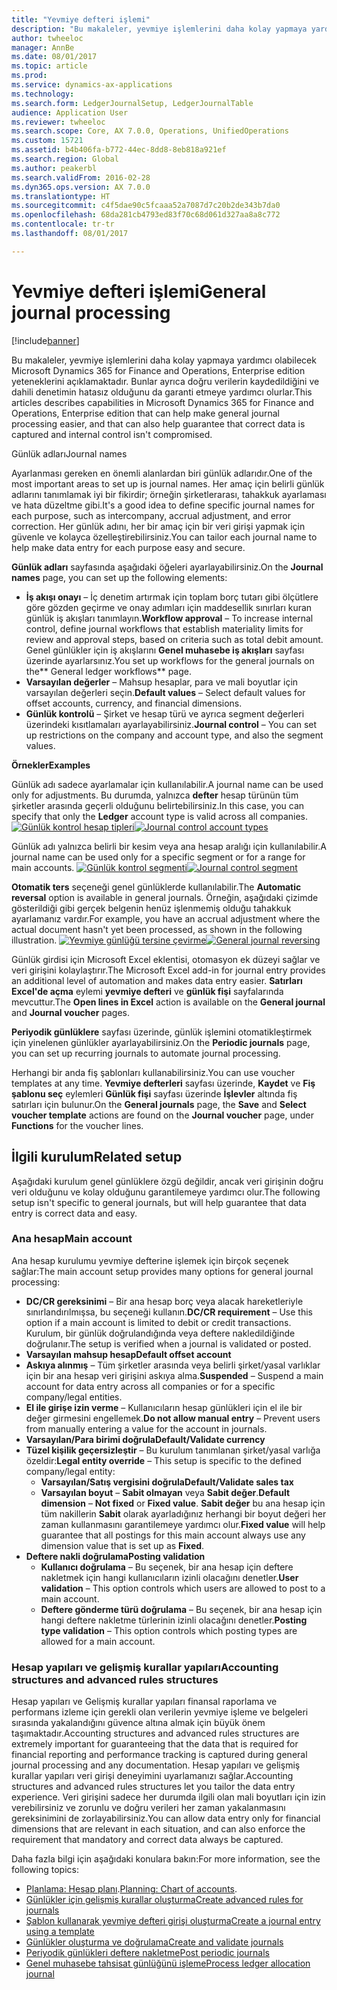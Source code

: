 ```yaml
---
title: "Yevmiye defteri işlemi"
description: "Bu makaleler, yevmiye işlemlerini daha kolay yapmaya yardımcı olabilecek Microsoft Dynamics 365 for Finance and Operations, Enterprise edition yeteneklerini açıklamaktadır. Bunlar ayrıca doğru verilerin kaydedildiğini ve dahili denetimin hatasız olduğunu da garanti etmeye yardımcı olurlar."
author: twheeloc
manager: AnnBe
ms.date: 08/01/2017
ms.topic: article
ms.prod: 
ms.service: dynamics-ax-applications
ms.technology: 
ms.search.form: LedgerJournalSetup, LedgerJournalTable
audience: Application User
ms.reviewer: twheeloc
ms.search.scope: Core, AX 7.0.0, Operations, UnifiedOperations
ms.custom: 15721
ms.assetid: b4b406fa-b772-44ec-8dd8-8eb818a921ef
ms.search.region: Global
ms.author: peakerbl
ms.search.validFrom: 2016-02-28
ms.dyn365.ops.version: AX 7.0.0
ms.translationtype: HT
ms.sourcegitcommit: c4f5dae90c5fcaaa52a7087d7c20b2de343b7da0
ms.openlocfilehash: 68da281cb4793ed83f70c68d061d327aa8a8c772
ms.contentlocale: tr-tr
ms.lasthandoff: 08/01/2017

---
```


# <a name="general-journal-processing"></a><span data-ttu-id="be3ab-103">Yevmiye defteri işlemi</span><span class="sxs-lookup"><span data-stu-id="be3ab-103">General journal processing</span></span>

[!include[banner](../includes/banner.md)]


<span data-ttu-id="be3ab-104">Bu makaleler, yevmiye işlemlerini daha kolay yapmaya yardımcı olabilecek Microsoft Dynamics 365 for Finance and Operations, Enterprise edition yeteneklerini açıklamaktadır. Bunlar ayrıca doğru verilerin kaydedildiğini ve dahili denetimin hatasız olduğunu da garanti etmeye yardımcı olurlar.</span><span class="sxs-lookup"><span data-stu-id="be3ab-104">This articles describes capabilities in Microsoft Dynamics 365 for Finance and Operations, Enterprise edition that can help make general journal processing easier, and that can also help guarantee that correct data is captured and internal control isn't compromised.</span></span>  

<span data-ttu-id="be3ab-105">Günlük adları</span><span class="sxs-lookup"><span data-stu-id="be3ab-105">Journal names</span></span>

<span data-ttu-id="be3ab-106">Ayarlanması gereken en önemli alanlardan biri günlük adlarıdır.</span><span class="sxs-lookup"><span data-stu-id="be3ab-106">One of the most important areas to set up is journal names.</span></span> <span data-ttu-id="be3ab-107">Her amaç için belirli günlük adlarını tanımlamak iyi bir fikirdir; örneğin şirketlerarası, tahakkuk ayarlaması ve hata düzeltme gibi.</span><span class="sxs-lookup"><span data-stu-id="be3ab-107">It's a good idea to define specific journal names for each purpose, such as intercompany, accrual adjustment, and error correction.</span></span> <span data-ttu-id="be3ab-108">Her günlük adını, her bir amaç için bir veri girişi yapmak için güvenle ve kolayca özelleştirebilirsiniz.</span><span class="sxs-lookup"><span data-stu-id="be3ab-108">You can tailor each journal name to help make data entry for each purpose easy and secure.</span></span> 

<span data-ttu-id="be3ab-109">**Günlük adları** sayfasında aşağıdaki öğeleri ayarlayabilirsiniz.</span><span class="sxs-lookup"><span data-stu-id="be3ab-109">On the **Journal names** page, you can set up the following elements:</span></span>

-   <span data-ttu-id="be3ab-110">**İş akışı onayı** – İç denetim artırmak için toplam borç tutarı gibi ölçütlere göre gözden geçirme ve onay adımları için maddesellik sınırları kuran günlük iş akışları tanımlayın.</span><span class="sxs-lookup"><span data-stu-id="be3ab-110">**Workflow approval** – To increase internal control, define journal workflows that establish materiality limits for review and approval steps, based on criteria such as total debit amount.</span></span> <span data-ttu-id="be3ab-111">Genel günlükler için iş akışlarını **Genel muhasebe iş akışları** sayfası üzerinde ayarlarsınız.</span><span class="sxs-lookup"><span data-stu-id="be3ab-111">You set up workflows for the general journals on the** General ledger workflows** page.</span></span>
-   <span data-ttu-id="be3ab-112">**Varsayılan değerler** – Mahsup hesaplar, para ve mali boyutlar için varsayılan değerleri seçin.</span><span class="sxs-lookup"><span data-stu-id="be3ab-112">**Default values** – Select default values for offset accounts, currency, and financial dimensions.</span></span>
-   <span data-ttu-id="be3ab-113">**Günlük kontrolü** – Şirket ve hesap türü ve ayrıca segment değerleri üzerindeki kısıtlamaları ayarlayabilirsiniz.</span><span class="sxs-lookup"><span data-stu-id="be3ab-113">**Journal control** – You can set up restrictions on the company and account type, and also the segment values.</span></span> 

<span data-ttu-id="be3ab-114">**Örnekler**</span><span class="sxs-lookup"><span data-stu-id="be3ab-114">**Examples**</span></span>

<span data-ttu-id="be3ab-115">Günlük adı sadece ayarlamalar için kullanılabilir.</span><span class="sxs-lookup"><span data-stu-id="be3ab-115">A journal name can be used only for adjustments.</span></span> <span data-ttu-id="be3ab-116">Bu durumda, yalnızca **defter** hesap türünün tüm şirketler arasında geçerli olduğunu belirtebilirsiniz.</span><span class="sxs-lookup"><span data-stu-id="be3ab-116">In this case, you can specify that only the **Ledger** account type is valid across all companies.</span></span> <span data-ttu-id="be3ab-117">[![Günlük kontrol hesap tipleri](./media/journal-control-account-types1.png)](./media/journal-control-account-types1.png)</span><span class="sxs-lookup"><span data-stu-id="be3ab-117">[![Journal control account types](./media/journal-control-account-types1.png)](./media/journal-control-account-types1.png)</span></span>

<span data-ttu-id="be3ab-118">Günlük adı yalnızca belirli bir kesim veya ana hesap aralığı için kullanılabilir.</span><span class="sxs-lookup"><span data-stu-id="be3ab-118">A journal name can be used only for a specific segment or for a range for main accounts.</span></span> <span data-ttu-id="be3ab-119">[![Günlük kontrol segmenti](./media/journal-control-segment1.png)](./media/journal-control-segment1.png)</span><span class="sxs-lookup"><span data-stu-id="be3ab-119">[![Journal control segment](./media/journal-control-segment1.png)](./media/journal-control-segment1.png)</span></span>

<span data-ttu-id="be3ab-120">**Otomatik ters** seçeneği genel günlüklerde kullanılabilir.</span><span class="sxs-lookup"><span data-stu-id="be3ab-120">The **Automatic reversal** option is available in general journals.</span></span> <span data-ttu-id="be3ab-121">Örneğin, aşağıdaki çizimde gösterildiği gibi gerçek belgenin henüz işlenmemiş olduğu tahakkuk ayarlamanız vardır.</span><span class="sxs-lookup"><span data-stu-id="be3ab-121">For example, you have an accrual adjustment where the actual document hasn't yet been processed, as shown in the following illustration.</span></span>
<span data-ttu-id="be3ab-122">[![Yevmiye günlüğü tersine çevirme](./media/general-journal-reversing1.png)](./media/general-journal-reversing1.png)</span><span class="sxs-lookup"><span data-stu-id="be3ab-122">[![General journal reversing](./media/general-journal-reversing1.png)](./media/general-journal-reversing1.png)</span></span> 

<span data-ttu-id="be3ab-123">Günlük girdisi için Microsoft Excel eklentisi, otomasyon ek düzeyi sağlar ve veri girişini kolaylaştırır.</span><span class="sxs-lookup"><span data-stu-id="be3ab-123">The Microsoft Excel add-in for journal entry provides an additional level of automation and makes data entry easier.</span></span> <span data-ttu-id="be3ab-124">**Satırları Excel'de açma** eylemi **yevmiye defteri** ve **günlük fişi** sayfalarında mevcuttur.</span><span class="sxs-lookup"><span data-stu-id="be3ab-124">The **Open lines in Excel** action is available on the **General journal** and **Journal voucher** pages.</span></span> 

<span data-ttu-id="be3ab-125">**Periyodik günlüklere** sayfası üzerinde, günlük işlemini otomatikleştirmek için yinelenen günlükler ayarlayabilirsiniz.</span><span class="sxs-lookup"><span data-stu-id="be3ab-125">On the **Periodic journals** page, you can set up recurring journals to automate journal processing.</span></span> 

<span data-ttu-id="be3ab-126">Herhangi bir anda fiş şablonları kullanabilirsiniz.</span><span class="sxs-lookup"><span data-stu-id="be3ab-126">You can use voucher templates at any time.</span></span> <span data-ttu-id="be3ab-127">**Yevmiye defterleri** sayfası üzerinde, **Kaydet** ve **Fiş şablonu seç** eylemleri **Günlük fişi** sayfası üzerinde **İşlevler** altında fiş satırları için bulunur.</span><span class="sxs-lookup"><span data-stu-id="be3ab-127">On the **General journals** page, the **Save** and **Select voucher template** actions are found on the **Journal voucher** page, under **Functions** for the voucher lines.</span></span>

## <a name="related-setup"></a><span data-ttu-id="be3ab-128">İlgili kurulum</span><span class="sxs-lookup"><span data-stu-id="be3ab-128">Related setup</span></span>
<span data-ttu-id="be3ab-129">Aşağıdaki kurulum genel günlüklere özgü değildir, ancak veri girişinin doğru veri olduğunu ve kolay olduğunu garantilemeye yardımcı olur.</span><span class="sxs-lookup"><span data-stu-id="be3ab-129">The following setup isn't specific to general journals, but will help guarantee that data entry is correct data and easy.</span></span>

### <a name="main-account"></a><span data-ttu-id="be3ab-130">Ana hesap</span><span class="sxs-lookup"><span data-stu-id="be3ab-130">Main account</span></span>

<span data-ttu-id="be3ab-131">Ana hesap kurulumu yevmiye defterine işlemek için birçok seçenek sağlar:</span><span class="sxs-lookup"><span data-stu-id="be3ab-131">The main account setup provides many options for general journal processing:</span></span>

-   <span data-ttu-id="be3ab-132">**DC/CR gereksinimi** – Bir ana hesap borç veya alacak hareketleriyle sınırlandırılmışsa, bu seçeneği kullanın.</span><span class="sxs-lookup"><span data-stu-id="be3ab-132">**DC/CR requirement** – Use this option if a main account is limited to debit or credit transactions.</span></span> <span data-ttu-id="be3ab-133">Kurulum, bir günlük doğrulandığında veya deftere nakledildiğinde doğrulanır.</span><span class="sxs-lookup"><span data-stu-id="be3ab-133">The setup is verified when a journal is validated or posted.</span></span>
-   <span data-ttu-id="be3ab-134">**Varsayılan mahsup hesap**</span><span class="sxs-lookup"><span data-stu-id="be3ab-134">**Default offset account**</span></span>
-   <span data-ttu-id="be3ab-135">**Askıya alınmış** – Tüm şirketler arasında veya belirli şirket/yasal varlıklar için bir ana hesap veri girişini askıya alma.</span><span class="sxs-lookup"><span data-stu-id="be3ab-135">**Suspended** – Suspend a main account for data entry across all companies or for a specific company/legal entities.</span></span>
-   <span data-ttu-id="be3ab-136">**El ile girişe izin verme** – Kullanıcıların hesap günlükleri için el ile bir değer girmesini engellemek.</span><span class="sxs-lookup"><span data-stu-id="be3ab-136">**Do not allow manual entry** – Prevent users from manually entering a value for the account in journals.</span></span>
-   <span data-ttu-id="be3ab-137">**Varsayılan/Para birimi doğrula**</span><span class="sxs-lookup"><span data-stu-id="be3ab-137">**Default/Validate currency**</span></span>
-   <span data-ttu-id="be3ab-138">**Tüzel kişilik geçersizleştir** – Bu kurulum tanımlanan şirket/yasal varlığa özeldir:</span><span class="sxs-lookup"><span data-stu-id="be3ab-138">**Legal entity override** – This setup is specific to the defined company/legal entity:</span></span>
    -   <span data-ttu-id="be3ab-139">**Varsayılan/Satış vergisini doğrula**</span><span class="sxs-lookup"><span data-stu-id="be3ab-139">**Default/Validate sales tax**</span></span>
    -   <span data-ttu-id="be3ab-140">**Varsayılan boyut** – **Sabit olmayan** veya **Sabit değer**.</span><span class="sxs-lookup"><span data-stu-id="be3ab-140">**Default dimension** – **Not fixed** or **Fixed value**.</span></span> <span data-ttu-id="be3ab-141">**Sabit değer** bu ana hesap için tüm nakillerin **Sabit** olarak ayarladığınız herhangi bir boyut değeri her zaman kullanmasını garantilemeye yardımcı olur.</span><span class="sxs-lookup"><span data-stu-id="be3ab-141">**Fixed value** will help guarantee that all postings for this main account always use any dimension value that is set up as **Fixed**.</span></span>
-   <span data-ttu-id="be3ab-142">**Deftere nakli doğrulama**</span><span class="sxs-lookup"><span data-stu-id="be3ab-142">**Posting validation**</span></span>
    -   <span data-ttu-id="be3ab-143">**Kullanıcı doğrulama** – Bu seçenek, bir ana hesap için deftere nakletmek için hangi kullanıcıların izinli olacağını denetler.</span><span class="sxs-lookup"><span data-stu-id="be3ab-143">**User validation** – This option controls which users are allowed to post to a main account.</span></span>
    -   <span data-ttu-id="be3ab-144">**Deftere gönderme türü doğrulama** – Bu seçenek, bir ana hesap için hangi deftere nakletme türlerinin izinli olacağını denetler.</span><span class="sxs-lookup"><span data-stu-id="be3ab-144">**Posting type validation** – This option controls which posting types are allowed for a main account.</span></span>

### <a name="accounting-structures-and-advanced-rules-structures"></a><span data-ttu-id="be3ab-145">Hesap yapıları ve gelişmiş kurallar yapıları</span><span class="sxs-lookup"><span data-stu-id="be3ab-145">Accounting structures and advanced rules structures</span></span>

<span data-ttu-id="be3ab-146">Hesap yapıları ve Gelişmiş kurallar yapıları finansal raporlama ve performans izleme için gerekli olan verilerin yevmiye işleme ve belgeleri sırasında yakalandığını güvence altına almak için büyük önem taşımaktadır.</span><span class="sxs-lookup"><span data-stu-id="be3ab-146">Accounting structures and advanced rules structures are extremely important for guaranteeing that the data that is required for financial reporting and performance tracking is captured during general journal processing and any documentation.</span></span> <span data-ttu-id="be3ab-147">Hesap yapıları ve gelişmiş kurallar yapıları veri girişi deneyimini uyarlamanızı sağlar.</span><span class="sxs-lookup"><span data-stu-id="be3ab-147">Accounting structures and advanced rules structures let you tailor the data entry experience.</span></span> <span data-ttu-id="be3ab-148">Veri girişini sadece her durumda ilgili olan mali boyutları için izin verebilirsiniz ve zorunlu ve doğru verileri her zaman yakalanmasını gereksinimini de zorlayabilirsiniz.</span><span class="sxs-lookup"><span data-stu-id="be3ab-148">You can allow data entry only for financial dimensions that are relevant in each situation, and can also enforce the requirement that mandatory and correct data always be captured.</span></span>

<span data-ttu-id="be3ab-149">Daha fazla bilgi için aşağıdaki konulara bakın:</span><span class="sxs-lookup"><span data-stu-id="be3ab-149">For more information, see the following topics:</span></span>
- <span data-ttu-id="be3ab-150">[Planlama: Hesap planı](plan-chart-of-accounts.md).</span><span class="sxs-lookup"><span data-stu-id="be3ab-150">[Planning: Chart of accounts](plan-chart-of-accounts.md).</span></span> 
- [<span data-ttu-id="be3ab-151">Günlükler için gelişmiş kurallar oluşturma</span><span class="sxs-lookup"><span data-stu-id="be3ab-151">Create advanced rules for journals</span></span>](tasks/create-advanced-rules-journals.md)
- [<span data-ttu-id="be3ab-152">Şablon kullanarak yevmiye defteri girişi oluşturma</span><span class="sxs-lookup"><span data-stu-id="be3ab-152">Create a journal entry using a template</span></span>](tasks/create-journal-entry-template.md)
- [<span data-ttu-id="be3ab-153">Günlükler oluşturma ve doğrulama</span><span class="sxs-lookup"><span data-stu-id="be3ab-153">Create and validate journals</span></span>](tasks/create-validate-journals.md)
- [<span data-ttu-id="be3ab-154">Periyodik günlükleri deftere nakletme</span><span class="sxs-lookup"><span data-stu-id="be3ab-154">Post periodic journals</span></span>](tasks/post-periodic-journals.md)
- [<span data-ttu-id="be3ab-155">Genel muhasebe tahsisat günlüğünü işleme</span><span class="sxs-lookup"><span data-stu-id="be3ab-155">Process ledger allocation journal</span></span>](tasks/process-ledger-allocation-journal.md)




